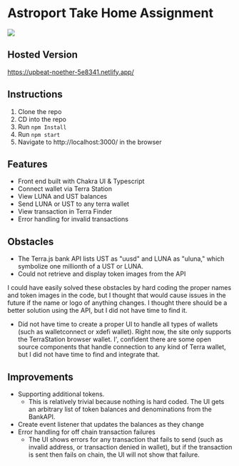 # Astroport Take Home Assignment

![](recording.gif)

## Hosted Version
https://upbeat-noether-5e8341.netlify.app/

## Instructions
 1. Clone the repo
 2. CD into the repo
 3. Run `npm Install`
 4. Run `npm start`
 5. Navigate to http://localhost:3000/ in the browser

## Features
* Front end built with Chakra UI & Typescript
* Connect wallet via Terra Station
* View LUNA and UST balances
* Send LUNA or UST to any terra wallet
* View transaction in Terra Finder
* Error handling for invalid transactions

## Obstacles

* The Terra.js bank API lists UST as "uusd" and LUNA as "uluna," which symbolize one millionth of a UST or LUNA.
* Could not retrieve and display token images from the API

I could have easily solved these obstacles by hard coding the proper names and token images in the code, but I thought that would cause issues in the future if the name or logo of anything changes. I thought there should be a better solution using the API, but I did not have time to find it. 

* Did not have time to create a proper UI to handle all types of wallets (such as walletconnect or xdefi wallet). Right now, the site only supports the TerraStation browser wallet. I', confident there are some open source components that handle connection to any kind of Terra wallet, but I did not have time to find and integrate that. 
## Improvements

* Supporting additional tokens.
	* This is relatively trivial because nothing is hard coded. The UI gets an arbitrary list of token balances and denominations from the BankAPI. 
* Create event listener that updates the balances as they change
* Error handling for off chain transaction failures	
	* The UI shows errors for any transaction that fails to send (such as invalid address, or transaction denied in wallet), but if the transaction is sent then fails on chain, the UI will not show that failure. 